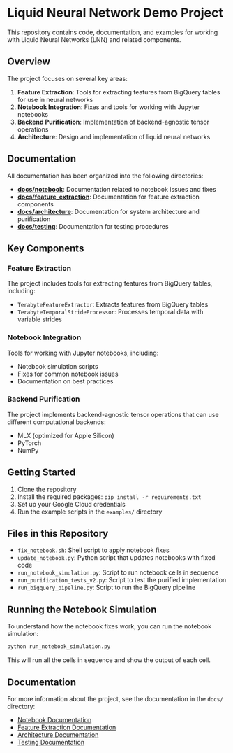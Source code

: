# Liquid Neural Network Demo Project

This repository contains code, documentation, and examples for working with Liquid Neural Networks (LNN) and related components.

## Overview

The project focuses on several key areas:

1. **Feature Extraction**: Tools for extracting features from BigQuery tables for use in neural networks
2. **Notebook Integration**: Fixes and tools for working with Jupyter notebooks
3. **Backend Purification**: Implementation of backend-agnostic tensor operations
4. **Architecture**: Design and implementation of liquid neural networks

## Documentation

All documentation has been organized into the following directories:

- **[docs/notebook](docs/notebook/)**: Documentation related to notebook issues and fixes
- **[docs/feature_extraction](docs/feature_extraction/)**: Documentation for feature extraction components
- **[docs/architecture](docs/architecture/)**: Documentation for system architecture and purification
- **[docs/testing](docs/testing/)**: Documentation for testing procedures

## Key Components

### Feature Extraction

The project includes tools for extracting features from BigQuery tables, including:

- `TerabyteFeatureExtractor`: Extracts features from BigQuery tables
- `TerabyteTemporalStrideProcessor`: Processes temporal data with variable strides

### Notebook Integration

Tools for working with Jupyter notebooks, including:

- Notebook simulation scripts
- Fixes for common notebook issues
- Documentation on best practices

### Backend Purification

The project implements backend-agnostic tensor operations that can use different computational backends:

- MLX (optimized for Apple Silicon)
- PyTorch
- NumPy

## Getting Started

1. Clone the repository
2. Install the required packages: `pip install -r requirements.txt`
3. Set up your Google Cloud credentials
4. Run the example scripts in the `examples/` directory

## Files in this Repository

- `fix_notebook.sh`: Shell script to apply notebook fixes
- `update_notebook.py`: Python script that updates notebooks with fixed code
- `run_notebook_simulation.py`: Script to run notebook cells in sequence
- `run_purification_tests_v2.py`: Script to test the purified implementation
- `run_bigquery_pipeline.py`: Script to run the BigQuery pipeline

## Running the Notebook Simulation

To understand how the notebook fixes work, you can run the notebook simulation:

```bash
python run_notebook_simulation.py
```

This will run all the cells in sequence and show the output of each cell.

## Documentation

For more information about the project, see the documentation in the `docs/` directory:

- [Notebook Documentation](docs/notebook/)
- [Feature Extraction Documentation](docs/feature_extraction/)
- [Architecture Documentation](docs/architecture/)
- [Testing Documentation](docs/testing/)
